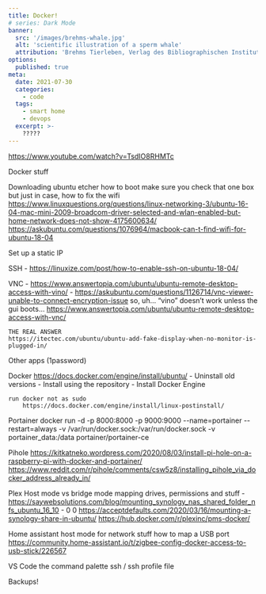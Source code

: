 ```yaml
---
title: Docker!
# series: Dark Mode
banner:
  src: '/images/brehms-whale.jpg'
  alt: 'scientific illustration of a sperm whale'
  attribution: 'Brehms Tierleben, Verlag des Bibliographischen Instituts'
options:
  published: true
meta:
  date: 2021-07-30
  categories:
    - code
  tags:
    - smart home
    - devops
  excerpt: >-
    ?????
---
```


https://www.youtube.com/watch?v=TsdIO8RHMTc

Docker stuff

Downloading ubuntu
	etcher
	how to boot
		make sure you check that one box
			but just in case, how to fix the wifi
			https://www.linuxquestions.org/questions/linux-networking-3/ubuntu-16-04-mac-mini-2009-broadcom-driver-selected-and-wlan-enabled-but-home-network-does-not-show-4175600634/
			https://askubuntu.com/questions/1076964/macbook-can-t-find-wifi-for-ubuntu-18-04

Set up a static IP

SSH - https://linuxize.com/post/how-to-enable-ssh-on-ubuntu-18-04/

VNC - https://www.answertopia.com/ubuntu/ubuntu-remote-desktop-access-with-vino/
	- https://askubuntu.com/questions/1126714/vnc-viewer-unable-to-connect-encryption-issue
	so, uh… “vino” doesn’t work unless the gui boots…
	https://www.answertopia.com/ubuntu/ubuntu-remote-desktop-access-with-vnc/

	THE REAL ANSWER
	https://itectec.com/ubuntu/ubuntu-add-fake-display-when-no-monitor-is-plugged-in/

Other apps (1password)

Docker
	https://docs.docker.com/engine/install/ubuntu/
		- Uninstall old versions
		- Install using the repository
		- Install Docker Engine

	run docker not as sudo 
		https://docs.docker.com/engine/install/linux-postinstall/

Portainer
	docker run -d -p 8000:8000 -p 9000:9000 --name=portainer --restart=always -v /var/run/docker.sock:/var/run/docker.sock -v portainer_data:/data portainer/portainer-ce

Pihole
	https://kitkatneko.wordpress.com/2020/08/03/install-pi-hole-on-a-raspberry-pi-with-docker-and-portainer/
	https://www.reddit.com/r/pihole/comments/csw5z8/installing_pihole_via_docker_address_already_in/

Plex
Host mode vs bridge mode
	mapping drives, permissions and stuff
	- https://saywebsolutions.com/blog/mounting_synology_nas_shared_folder_nfs_ubuntu_16_10
	- 0 0 https://acceptdefaults.com/2020/03/16/mounting-a-synology-share-in-ubuntu/
	https://hub.docker.com/r/plexinc/pms-docker/

Home assistant
	host mode for network stuff
	how to map a USB port
	https://community.home-assistant.io/t/zigbee-config-docker-access-to-usb-stick/226567

VS Code
 	the command palette
	ssh / ssh profile file

Backups!